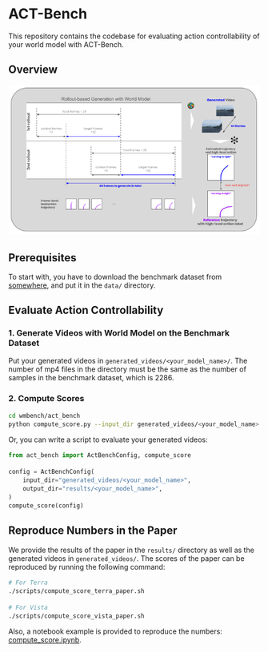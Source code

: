 # ACT-Bench

This repository contains the codebase for evaluating action controllability of your world model with ACT-Bench.

## Overview

![overview](assets/overview.png)

## Prerequisites

To start with, you have to download the benchmark dataset from [somewhere](...), and put it in the `data/` directory.

## Evaluate Action Controllability

### 1. Generate Videos with World Model on the Benchmark Dataset

Put your generated videos in `generated_videos/<your_model_name>/`.
The number of mp4 files in the directory must be the same as the number of samples in the benchmark dataset, which is 2286.

### 2. Compute Scores

```bash
cd wmbench/act_bench
python compute_score.py --input_dir generated_videos/<your_model_name> --output_dir results/<your_model_name>
```

Or, you can write a script to evaluate your generated videos:

```python
from act_bench import ActBenchConfig, compute_score

config = ActBenchConfig(
    input_dir="generated_videos/<your_model_name>",
    output_dir="results/<your_model_name>",
)
compute_score(config)
```

## Reproduce Numbers in the Paper

We provide the results of the paper in the `results/` directory as well as the generated videos in `generated_videos/`.
The scores of the paper can be reproduced by running the following command:

```bash
# For Terra
./scripts/compute_score_terra_paper.sh

# For Vista
./scripts/compute_score_vista_paper.sh
```

Also, a notebook example is provided to reproduce the numbers: [compute_score.ipynb](notebook/compute_score.ipynb).
